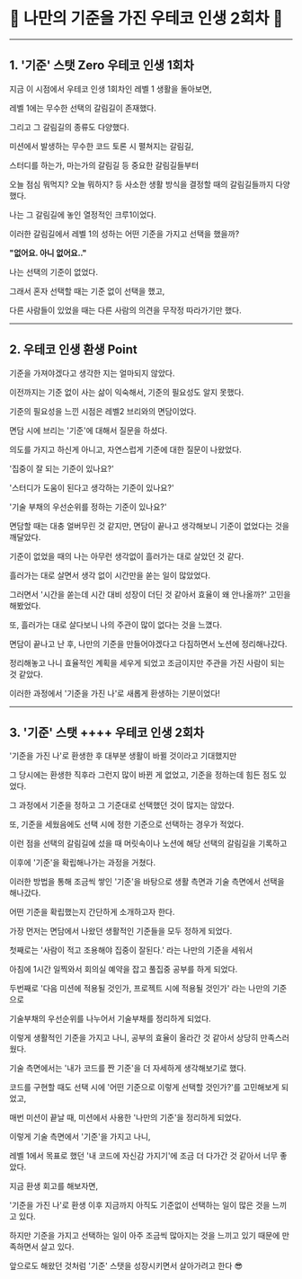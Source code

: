 # 🌈 나만의 기준을 가진 우테코 인생 2회차 🌈

---

##  1. '기준' 스탯 Zero 우테코 인생 1회차

지금 이 시점에서 우테코 인생 1회차인 레벨 1 생활을 돌아보면,

레벨 1에는 무수한 선택의 갈림길이 존재했다.

그리고 그 갈림길의 종류도 다양했다.

미션에서 발생하는 무수한 코드 토론 시 펼쳐지는 갈림길,

스터디를 하는가, 마는가의 갈림길 등 중요한 갈림길들부터 

오늘 점심 뭐먹지? 오늘 뭐하지? 등 사소한 생활 방식을 결정할 때의 갈림길들까지 다양했다.

나는 그 갈림길에 놓인 열정적인 크루1이었다.

이러한 갈림길에서 레벨 1의 성하는 어떤 기준을 가지고 선택을 했을까?

**"없어요. 아니 없어요.."**

나는 선택의 기준이 없었다.

그래서 혼자 선택할 때는 기준 없이 선택을 했고,

다른 사람들이 있었을 때는 다른 사람의 의견을 무작정 따라가기만 했다.

---

## 2. 우테코 인생 환생 Point

기준을 가져야겠다고 생각한 지는 얼마되지 않았다.

이전까지는 기준 없이 사는 삶이 익숙해서, 기준의 필요성도 알지 못했다.

기준의 필요성을 느낀 시점은 레벨2 브리와의 면담이었다.

면담 시에 브리는 '기준'에 대해서 질문을 하셨다.

의도를 가지고 하신게 아니고, 자연스럽게 기준에 대한 질문이 나왔었다.

'집중이 잘 되는 기준이 있나요?'

'스터디가 도움이 된다고 생각하는 기준이 있나요?'

'기술 부채의 우선순위를 정하는 기준이 있나요?'

면담할 때는 대충 얼버무린 것 같지만, 면담이 끝나고 생각해보니 기준이 없었다는 것을 깨달았다.

기준이 없었을 때의 나는 아무런 생각없이 흘러가는 대로 살았던 것 같다.

흘러가는 대로 살면서 생각 없이 시간만을 쏟는 일이 많았었다.

그러면서 '시간을 쏟는데 시간 대비 성장이 더딘 것 같아서 효율이 왜 안나올까?' 고민을 해봤었다.

또, 흘러가는 대로 살다보니 나의 주관이 많이 없다는 것을 느꼈다.

면담이 끝나고 난 후, 나만의 기준을 만들어야겠다고 다짐하면서 노션에 정리해나갔다.

정리해놓고 나니 효율적인 계획을 세우게 되었고 조금이지만 주관을 가진 사람이 되는 것 같았다.

이러한 과정에서 '기준을 가진 나'로 새롭게 환생하는 기분이었다!

---

##  3. '기준' 스탯 ++++ 우테코 인생 2회차

'기준을 가진 나'로 환생한 후 대부분 생활이 바뀔 것이라고 기대했지만

그 당시에는 환생한 직후라 그런지 많이 바뀐 게 없었고, 기준을 정하는데 힘든 점도 있었다.

그 과정에서 기준을 정하고 그 기준대로 선택했던 것이 많지는 않았다.

또, 기준을 세웠음에도 선택 시에 정한 기준으로 선택하는 경우가 적었다.

이런 점을 선택의 갈림길에 섰을 때 머릿속이나 노션에 해당 선택의 갈림길을 기록하고 

이후에 '기준'을 확립해나가는 과정을 거쳤다.

이러한 방법을 통해 조금씩 쌓인 '기준'을 바탕으로 생활 측면과 기술 측면에서 선택을 해나갔다.

어떤 기준을 확립했는지 간단하게 소개하고자 한다.

가장 먼저는 면담에서 나왔던 생활적인 기준들을 모두 정하게 되었다.

첫째로는 '사람이 적고 조용해야 집중이 잘된다.' 라는 나만의 기준을 세워서

아침에 1시간 일찍와서 회의실 예약을 잡고 풀집중 공부를 하게 되었다.

두번째로 '다음 미션에 적용될 것인가, 프로젝트 시에 적용될 것인가' 라는 나만의 기준으로

기술부채의 우선순위를 나누어서 기술부채를 정리하게 되었다.

이렇게 생활적인 기준을 가지고 나니, 공부의 효율이 올라간 것 같아서 상당히 만족스러웠다.

기술 측면에서는 '내가 코드를 짠 기준'을 더 자세하게 생각해보기로 했다.

코드를 구현할 때도 선택 시에 '어떤 기준으로 이렇게 선택할 것인가?'를 고민해보게 되었고,

매번 미션이 끝날 때, 미션에서 사용한 '나만의 기준'을 정리하게 되었다.

이렇게 기술 측면에서 '기준'을 가지고 나니, 

레벨 1에서 목표로 했던 '내 코드에 자신감 가지기'에 조금 더 다가간 것 같아서 너무 좋았다.

지금 환생 회고를 해보자면,

'기준을 가진 나'로 환생 이후 지금까지 아직도 기준없이 선택하는 일이 많은 것을 느끼고 있다.

하지만 기준을 가지고 선택하는 일이 아주 조금씩 많아지는 것을 느끼고 있기 때문에 만족하면서 살고 있다.

앞으로도 해왔던 것처럼 '기준' 스탯을 성장시키면서 살아가려고 한다 😎
